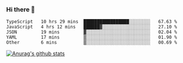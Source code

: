 ### Hi there 👋



<!--
**webB1an/webB1an** is a ✨ _special_ ✨ repository because its `README.md` (this file) appears on your GitHub profile.

Here are some ideas to get you started:

- 🔭 I’m currently working on ...
- 🌱 I’m currently learning ...
- 👯 I’m looking to collaborate on ...
- 🤔 I’m looking for help with ...
- 💬 Ask me about ...
- 📫 How to reach me: ...
- 😄 Pronouns: ...
- ⚡ Fun fact: ...
-->

<!--START_SECTION:waka-->
```text
TypeScript   10 hrs 29 mins  █████████████████░░░░░░░░   67.63 % 
JavaScript   4 hrs 12 mins   ██████▓░░░░░░░░░░░░░░░░░░   27.10 % 
JSON         19 mins         ▓░░░░░░░░░░░░░░░░░░░░░░░░   02.04 % 
YAML         17 mins         ▒░░░░░░░░░░░░░░░░░░░░░░░░   01.90 % 
Other        6 mins          ▒░░░░░░░░░░░░░░░░░░░░░░░░   00.69 % 
```
<!--END_SECTION:waka-->


[![Anurag's github stats](https://github-readme-stats.vercel.app/api?username=webB1an&show_icons=true&theme=radical)](https://github.com/anuraghazra/github-readme-stats)

